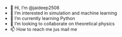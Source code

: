 - 👋 Hi, I’m @jaideep2508
- 👀 I’m interested in simulation and machine learning
- 🌱 I’m currently learning Python 
- 💞️ I’m looking to collaborate on theoretical physics 
- 📫 How to reach me jus mail me 

<!---
jaideep2508/jaideep2508 is a ✨ special ✨ repository because its `README.md` (this file) appears on your GitHub profile.
You can click the Preview link to take a look at your changes.
--->
